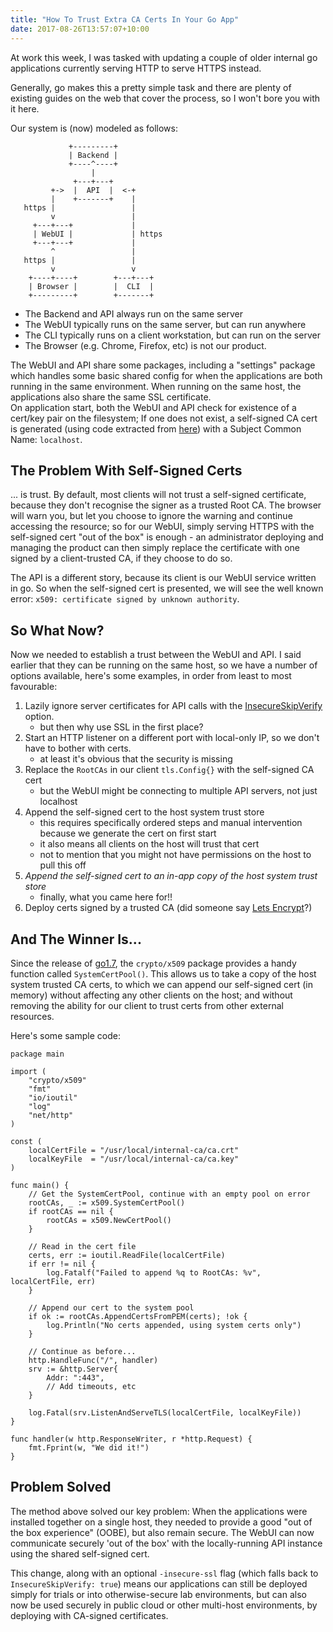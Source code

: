 ```yaml
---
title: "How To Trust Extra CA Certs In Your Go App"
date: 2017-08-26T13:57:07+10:00
---
```


At work this week, I was tasked with updating a couple of older internal go applications currently serving HTTP to serve HTTPS instead.  
  
Generally, go makes this a pretty simple task and there are plenty of existing guides on the web that cover the process, so I won't bore you with it here.  
  
Our system is (now) modeled as follows:

```
             +---------+
             | Backend |
             +----^----+
                  |
              +---+---+
         +->  |  API  |  <-+
         |    +-------+    |
   https |                 |
         v                 |
     +---+---+             |
     | WebUI |             | https
     +---+---+             |
         ^                 |
   https |                 |
         v                 v
    +----+----+        +---+---+
    | Browser |        |  CLI  |
    +---------+        +-------+
```
* The Backend and API always run on the same server
* The WebUI typically runs on the same server, but can run anywhere
* The CLI typically runs on a client workstation, but can run on the server
* The Browser (e.g. Chrome, Firefox, etc) is not our product.

The WebUI and API share some packages, including a "settings" package which handles some basic shared config for when the applications are both running in the same environment. When running on the same host, the applications also share the same SSL certificate.  
On application start, both the WebUI and API check for existence of a cert/key pair on the filesystem; If one does not exist, a self-signed CA cert is generated (using code extracted from [here](https://golang.org/src/crypto/tls/generate_cert.go)) with a Subject Common Name: `localhost`.  
  
  
## The Problem With Self-Signed Certs 
... is trust. By default, most clients will not trust a self-signed certificate, because they don't recognise the signer as a trusted Root CA. The browser will warn you, but let you choose to ignore the warning and continue accessing the resource; so for our WebUI, simply serving HTTPS with the self-signed cert "out of the box" is enough - an administrator deploying and managing the product can then simply replace the certificate with one signed by a client-trusted CA, if they choose to do so.  
  
The API is a different story, because its client is our WebUI service written in go. So when the self-signed cert is presented, we will see the well known error: `x509: certificate signed by unknown authority`.  
  
  
## So What Now?
Now we needed to establish a trust between the WebUI and API. I said earlier that they can be running on the same host, so we have a number of options available, here's some examples, in order from least to most favourable:  
  
1. Lazily ignore server certificates for API calls with the [InsecureSkipVerify](https://golang.org/pkg/crypto/tls/#Config.InsecureSkipVerify) option.
    * but then why use SSL in the first place?
1. Start an HTTP listener on a different port with local-only IP, so we don't have to bother with certs.
    * at least it's obvious that the security is missing
1. Replace the `RootCAs` in our client `tls.Config{}` with the self-signed CA cert
    * but the WebUI might be connecting to multiple API servers, not just localhost
1. Append the self-signed cert to the host system trust store
    * this requires specifically ordered steps and manual intervention because we generate the cert on first start
    * it also means all clients on the host will trust that cert
    * not to mention that you might not have permissions on the host to pull this off
1. *Append the self-signed cert to an in-app copy of the host system trust store*
    * finally, what you came here for!!
1. Deploy certs signed by a trusted CA (did someone say [Lets Encrypt](https://letsencrypt.org/)?)
  
  
## And The Winner Is...
Since the release of [go1.7](https://golang.org/doc/go1.7#crypto_x509), the `crypto/x509` package provides a handy function called `SystemCertPool()`. This allows us to take a copy of the host system trusted CA certs, to which we can append our self-signed cert (in memory) without affecting any other clients on the host; and without removing the ability for our client to trust certs from other external resources.

Here's some sample code:

```
package main

import (
	"crypto/x509"
	"fmt"
	"io/ioutil"
	"log"
	"net/http"
)

const (
	localCertFile = "/usr/local/internal-ca/ca.crt"
	localKeyFile  = "/usr/local/internal-ca/ca.key"
)

func main() {
	// Get the SystemCertPool, continue with an empty pool on error
	rootCAs, _ := x509.SystemCertPool()
	if rootCAs == nil {
		rootCAs = x509.NewCertPool()
	}

	// Read in the cert file
	certs, err := ioutil.ReadFile(localCertFile)
	if err != nil {
		log.Fatalf("Failed to append %q to RootCAs: %v", localCertFile, err)
	}

	// Append our cert to the system pool
	if ok := rootCAs.AppendCertsFromPEM(certs); !ok {
		log.Println("No certs appended, using system certs only")
	}

	// Continue as before...
	http.HandleFunc("/", handler)
	srv := &http.Server{
		Addr: ":443",
		// Add timeouts, etc
	}

	log.Fatal(srv.ListenAndServeTLS(localCertFile, localKeyFile))
}

func handler(w http.ResponseWriter, r *http.Request) {
	fmt.Fprint(w, "We did it!")
}
```
  
  
## Problem Solved
The method above solved our key problem: When the applications were installed together on a single host, they needed to provide a good "out of the box experience" (OOBE), but also remain secure. The WebUI can now communicate securely 'out of the box' with the locally-running API instance using the shared self-signed cert.  
  
This change, along with an optional `-insecure-ssl` flag (which falls back to `InsecureSkipVerify: true`) means our applications can still be deployed simply for trials or into otherwise-secure lab environments, but can also now be used securely in public cloud or other multi-host environments, by deploying with CA-signed certificates.
